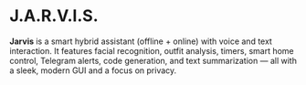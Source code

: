 # J.A.R.V.I.S.
**Jarvis** is a smart hybrid assistant (offline + online) with voice and text interaction. It features facial recognition, outfit analysis, timers, smart home control, Telegram alerts, code generation, and text summarization — all with a sleek, modern GUI and a focus on privacy.
